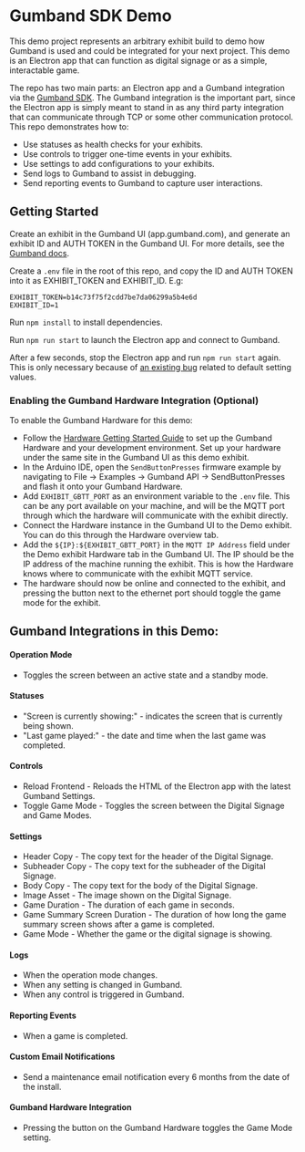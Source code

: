 # Gumband SDK Demo #
This demo project represents an arbitrary exhibit build to demo how Gumband is used and could be integrated for your next project. This demo is an Electron app that can function as digital signage or as a simple, interactable game. 

The repo has two main parts: an Electron app and a Gumband integration via the [Gumband SDK](https://www.npmjs.com/package/@deeplocal/gumband-node-sdk). The Gumband integration is the important part, since the Electron app is simply meant to stand in as any third party integration that can communicate through TCP or some other communication protocol. This repo demonstrates how to:
- Use statuses as health checks for your exhibits.
- Use controls to trigger one-time events in your exhibits.
- Use settings to add configurations to your exhibits.
- Send logs to Gumband to assist in debugging.
- Send reporting events to Gumband to capture user interactions.

## Getting Started ##

Create an exhibit in the Gumband UI (app.gumband.com), and generate an exhibit ID and AUTH TOKEN in the Gumband UI. For more details, see the [Gumband docs](https://deeplocal.atlassian.net/wiki/spaces/GS/pages/2261035/Gumband+Web+UI#%5BinlineExtension%5DCreate-a-New-Exhibit).

Create a `.env` file in the root of this repo, and copy the ID and AUTH TOKEN into it as EXHIBIT_TOKEN and EXHIBIT_ID. E.g:

```
EXHIBIT_TOKEN=b14c73f75f2cdd7be7da06299a5b4e6d
EXHIBIT_ID=1
```

Run `npm install` to install dependencies.

Run `npm run start` to launch the Electron app and connect to Gumband.

After a few seconds, stop the Electron app and run `npm run start` again. This is only necessary because of [an existing bug](https://deeplocal.atlassian.net/browse/GUM-932) related to default setting values.

### Enabling the Gumband Hardware Integration (Optional) ###
To enable the Gumband Hardware for this demo: 
- Follow the [Hardware Getting Started Guide](https://deeplocal.atlassian.net/wiki/spaces/GS/pages/37617673/Hardware+Getting+Started+Guide) to set up the Gumband Hardware and your development environment. Set up your hardware under the same site in the Gumband UI as this demo exhibit.
- In the Arduino IDE, open the `SendButtonPresses` firmware example by navigating to File -> Examples -> Gumband API -> SendButtonPresses and flash it onto your Gumband Hardware.
- Add `EXHIBIT_GBTT_PORT` as an environment variable to the `.env` file. This can be any port available on your machine, and will be the MQTT port through which the hardware will communicate with the exhibit directly.
- Connect the Hardware instance in the Gumband UI to the Demo exhibit. You can do this through the Hardware overview tab.
- Add the `${IP}:${EXHIBIT_GBTT_PORT}` in the `MQTT IP Address` field under the Demo exhibit Hardware tab in the Gumband UI. The IP should be the IP address of the machine running the exhibit. This is how the Hardware knows where to communicate with the exhibit MQTT service.
- The hardware should now be online and connected to the exhibit, and pressing the button next to the ethernet port should toggle the game mode for the exhibit.

## Gumband Integrations in this Demo:

#### Operation Mode ####
- Toggles the screen between an active state and a standby mode.

#### Statuses ####
- "Screen is currently showing:" - indicates the screen that is currently being shown.
- "Last game played:" - the date and time when the last game was completed.

#### Controls ####
- Reload Frontend - Reloads the HTML of the Electron app with the latest Gumband Settings.
- Toggle Game Mode - Toggles the screen between the Digital Signage and Game Modes.

#### Settings ####
- Header Copy - The copy text for the header of the Digital Signage.
- Subheader Copy - The copy text for the subheader of the Digital Signage.
- Body Copy - The copy text for the body of the Digital Signage.
- Image Asset - The image shown on the Digital Signage.
- Game Duration - The duration of each game in seconds.
- Game Summary Screen Duration - The duration of how long the game summary screen shows after a game is completed.
- Game Mode - Whether the game or the digital signage is showing.

#### Logs ####
- When the operation mode changes.
- When any setting is changed in Gumband.
- When any control is triggered in Gumband.

#### Reporting Events ####
- When a game is completed.

#### Custom Email Notifications
- Send a maintenance email notification every 6 months from the date of the install.

#### Gumband Hardware Integration ####
- Pressing the button on the Gumband Hardware toggles the Game Mode setting.
